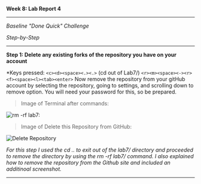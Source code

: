  **Week 8: Lab Report 4**
 
---

*Baseline "Done Quick" Challenge*

*Step-by-Step*

---

**Step 1: Delete any existing forks of the repository you have on your account**

*Keys pressed: ```<c><d><space><.><.>``` (cd out of Lab7/)
               ```<r><m><space><-><r><f><space><l><tab><enter>```
               Now remove the repository from your gitHub account by selecting the
               repository, going to settings, and scrolling down to remove option.
               You will need your password for this, so be prepared.
               
> Image of Terminal after commands:

![rm -rf lab7:](https://user-images.githubusercontent.com/116247778/221094196-a43eeeb5-fddd-429d-9663-0d394a96eada.png)

> Image of Delete this Repository from GitHub:

![Delete Repository](https://user-images.githubusercontent.com/116247778/221094274-4c31ba50-3ad3-4e1b-9ea6-1838fc0a5b75.png)

*For this step I used the cd .. to exit out of the lab7/ directory and proceeded to remove the directory
by using the rm -rf lab7/ command. I also explained how to remove the repository from the Github site
and included an additinoal screenshot.*

---

